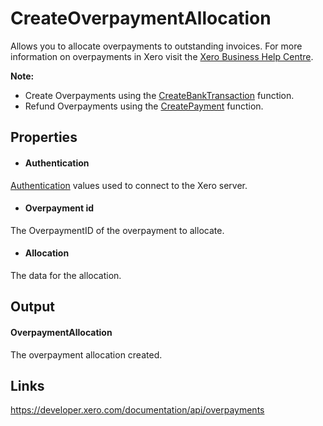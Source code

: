 CreateOverpaymentAllocation
============

Allows you to allocate overpayments to outstanding invoices. For more information on overpayments in Xero visit the [Xero Business Help Centre](https://help.xero.com/int/BankAccounts_Overpayments).

**Note:**
- Create Overpayments using the [CreateBankTransaction](../../BankTransaction/CreateBankTransaction/Index.md) function.
- Refund Overpayments using the [CreatePayment](../../Payment/CreatePayment/Index.md) function.

Properties
----------

- #### Authentication
[Authentication](../../../Common/Authentication/Index.md) values used to connect to the Xero server.
- #### Overpayment id
The OverpaymentID of the overpayment to allocate.
- #### Allocation
The data for the allocation.


Output
-----
#### OverpaymentAllocation
The overpayment allocation created.

Links
-----

https://developer.xero.com/documentation/api/overpayments